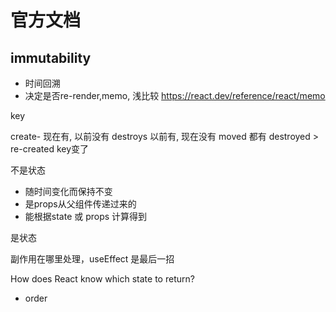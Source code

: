 # 官方文档

## immutability

- 时间回溯
- 决定是否re-render,memo, 浅比较 <https://react.dev/reference/react/memo>

key

create- 现在有, 以前没有
destroys  以前有, 现在没有
moved 都有
destroyed > re-created key变了

不是状态

- 随时间变化而保持不变
- 是props从父组件传递过来的
- 能根据state 或 props 计算得到

是状态

副作用在哪里处理，useEffect 是最后一招

How does React know which state to return?

- order
